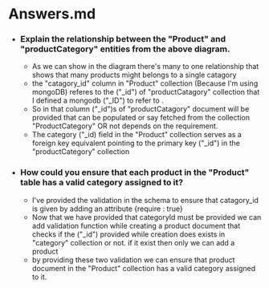 
# Answers.md


 - ### Explain the relationship between the "Product" and "productCategory" entities from the above diagram.
	 -  As we can show in the diagram there's many to one relationship that shows that many products might belongs to a single catagory
	 - the "catagory_id" column in "Product" collection (Because I'm using mongoDB) referes to the ("_id") of "productCatagory" collection that I defined a mongodb ("_ID") to refer to .
	 - So in that column  ("_id")s of "productCatagory" document will be provided that can be populated or say fetched from the collection "ProductCategory"  OR not depends on the requirement.
	 - The category  ("_id)  field in the "Product" collection serves as a foreign key equivalent pointing to the primary key ("_id") in the "productCategory" collection

- ### How could you ensure that each product in the "Product" table has a valid category assigned to it?
	 - I've provided the validation in the schema to ensure that catagory_id is given by adding an attribute {require : true}
	 - Now that we have provided that categoryId must be provided we can add validation function while creating a product document that checks if the ("_id") provided while creation does exists in "category" collection or not. if it exist then only we can add a product
	 - by providing these two validation we can ensure that product document in the "Product" collection has a valid category assigned to it.
